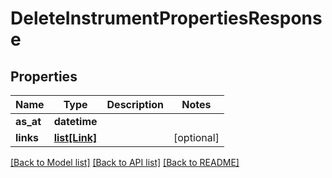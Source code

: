 # DeleteInstrumentPropertiesResponse

## Properties
Name | Type | Description | Notes
------------ | ------------- | ------------- | -------------
**as_at** | **datetime** |  | 
**links** | [**list[Link]**](Link.md) |  | [optional] 

[[Back to Model list]](../README.md#documentation-for-models) [[Back to API list]](../README.md#documentation-for-api-endpoints) [[Back to README]](../README.md)


